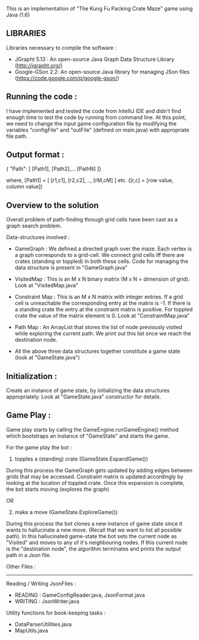 
This is an implementation of "The Kung Fu Packing Crate Maze" game using Java (1.6)


LIBRARIES
---------

Libraries necessary to compile the software :

- JGrapht 5.13 : An open-source Java Graph Data Structure Library (http://jgrapht.org/)
- Google-GSon 2.2: An open-source Java library for managing JSon files (https://code.google.com/p/google-gson/)

Running the code :
-----------------

I have implemented and tested the code from IntelliJ IDE and didn't find enough time to test the code by running from command line.
At this point, we need to change the input game configuration file by modifying the variables "configFile" and "outFile" (defined on main.java) with appropriate file path.

Output format :
--------------

{ "Path": [ [Path1], [Path2],... [PathN] ]}

where, [Path1] = [ [r1,c1], [r2,c2], .., [rM,cM] ] etc.  ([r,c] = [row value, column value])



Overview to the solution
------------------------

Overall problem of path-finding through grid cells have been cast as a graph search problem.

Data-structures involved :

- GameGraph : We defined a directed graph over the maze. Each vertex is a graph corresponds to a grid-cell. We connect grid cells iff
there are crates (standing or toppled) in both these cells. Code for managing the data structure is present in
"GameGraph.java"

- VisitedMap : This is an M x N binary matrix (M x N = dimension of grid). Look at "VisitedMap.java"

- Constraint Map : This is an M x N matrix with integer entries. If a grid cell is unreachable the corresponding
entry at the matrix is -1. If there is a standing crate the entry at the constraint matrix is positive. For toppled crate
the value of the matrix element is 0. Look at "ConstraintMap.java"

- Path Map : An ArrayList that stores the list of node previously visited while exploring the current path. We print out this
list once we reach the destination node.


- All the above three data structures together constitute a game state (look at "GameState.java")

Initialization :
----------------

Create an instance of game state, by initializing the data structures appropriately. Look at "GameState.java" constructor
for details.

Game Play :
-----------

Game play starts by calling the GameEngine.runGameEngine() method which bootstraps an instance of "GameState" and starts the
game.

For the game play the bot :

1) topples a (standing) crate (GameState.ExpandGame())

During this process the GameGraph gets updated by adding edges between grids that may be accessed. Constraint matrix is updated
accordingly by looking at the location of toppled crate. Once this expansion is complete, the bot starts moving (explores
the graph)

OR

2) make a move (GameState.ExploreGame())

During this process the bot clones a new instance of game state since it wants to hallucinate a new move. (Recall that we
want to list all possible path). In this hallucinated game-state the bot sets the current node as "Visited" and moves to
any of it's neighbouring nodes. If this current node is the "destination node", the algorithm terminates and prints the output path
in a Json file.

Other Files :
___________

Reading / Writing JsonFiles :

 - READING : GameConfigReader.java, JsonFormat.java
 - WRITING : JsonWriter.java

Utility functions for book-keeping tasks :

- DataParserUtilities.java
- MapUtils.java






















